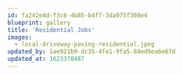 ```yaml
---
id: fa242e4d-f3c6-4b85-b4f7-3da975f308e4
blueprint: gallery
title: 'Residential Jobs'
images:
  - local-driveway-paving-residential.jpeg
updated_by: 1ae921b9-dc35-4fe1-9fa5-84ed9ea6e67d
updated_at: 1623370487
---
```

